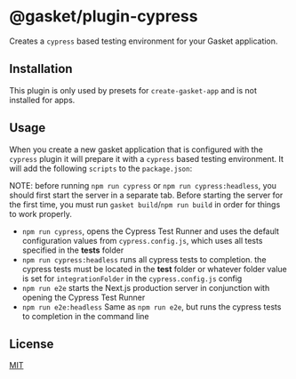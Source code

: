 # @gasket/plugin-cypress

Creates a `cypress` based testing environment for your Gasket application.

## Installation

This plugin is only used by presets for `create-gasket-app` and is not installed for apps.

## Usage

When you create a new gasket application that is configured with the `cypress`
plugin it will prepare it with a `cypress` based testing environment. It will add
the following `scripts` to the `package.json`:

NOTE: before running `npm run cypress` or `npm run cypress:headless`, you should first start the server in a separate tab. Before starting the server for the first time, you must run `gasket build`/`npm run build` in order for things to work properly.

- `npm run cypress`, opens the Cypress Test Runner and uses the default configuration values from `cypress.config.js`, which uses all tests specified in the **tests** folder
- `npm run cypress:headless` runs all cypress tests to completion. the cypress tests must be located in the **test** folder or whatever folder value is set for `integrationFolder` in the `cypress.config.js` config
- `npm run e2e` starts the Next.js production server in conjunction with opening the Cypress Test Runner
- `npm run e2e:headless` Same as `npm run e2e`, but runs the cypress tests to completion in the command line

## License

[MIT](./LICENSE.md)
